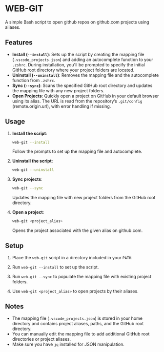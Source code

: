 # WEB-GIT 

A simple Bash script to open github repos on github.com projects using aliases. 

## Features

- **Install (`--install`)**: Sets up the script by creating the mapping file (`.vscode_projects.json`) and adding an autocomplete function to your `.zshrc`. During installation, you'll be prompted to specify the initial GitHub root directory where your project folders are located.
- **Uninstall (`--uninstall`)**: Removes the mapping file and the autocomplete function from `.zshrc`.
- **Sync (`--sync`)**: Scans the specified GitHub root directory and updates the mapping file with any new project folders.
- **Open Projects**: Quickly open a project on GitHub in your default browser using its alias. The URL is read from the repository’s `.git/config` (remote.origin.url), with error handling if missing.

## Usage

1. **Install the script**:
   ```bash
   web-git --install
   ```
   Follow the prompts to set up the mapping file and autocomplete.

2. **Uninstall the script**:
   ```bash
   web-git --uninstall
   ```

3. **Sync projects**:
   ```bash
   web-git --sync
   ```
   Updates the mapping file with new project folders from the GitHub root directory.

4. **Open a project**:
   ```bash
   web-git <project_alias>
   ```
   Opens the project associated with the given alias on github.com.

## Setup

1. Place the `web-git` script in a directory included in your `PATH`.

2. Run `web-git --install` to set up the script.

3. Run `web-git --sync` to populate the mapping file with existing project folders.

4. Use `web-git <project_alias>` to open projects by their aliases.

## Notes

- The mapping file (`.vscode_projects.json`) is stored in your home directory and contains project aliases, paths, and the GitHub root directory.
- You can manually edit the mapping file to add additional GitHub root directories or project aliases.
- Make sure you have `jq` installed for JSON manipulation.

